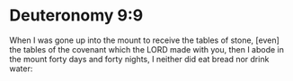# Deuteronomy 9:9

When I was gone up into the mount to receive the tables of stone, [even] the tables of the covenant which the LORD made with you, then I abode in the mount forty days and forty nights, I neither did eat bread nor drink water: